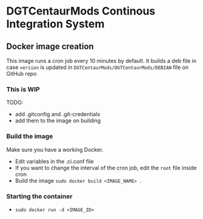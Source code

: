 # DGTCentaurMods Continous Integration System

## Docker image creation
This image runs a cron job  every 10 minutes by default. It builds a deb file in case `version` is updated in `DGTCentaurMods/DGTCentaurMods/DEBIAN` file on GitHub repo

### This is WIP
TODO:
- add .gitconfig and .git-credentials
- add them to the image on building

### Build the image
Make sure you have a working Docker.
* Edit variables in the .ci.conf file
* If you want to change the interval of the cron job, edit the `root` file inside cron
* Build the image `sudo docker build <IMAGE_NAME> .`

### Starting the container
* `sudo docker run -d <IMAGE_ID>`

